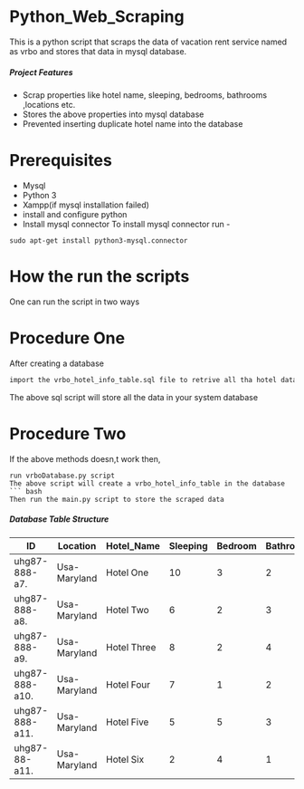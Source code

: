 # Python_Web_Scraping
This is a python script that scraps the data of vacation rent service named as vrbo and stores that data in mysql database.


##### Project Features
* Scrap properties like hotel name, sleeping, bedrooms, bathrooms ,locations etc.
* Stores the above properties into mysql database
* Prevented inserting duplicate hotel name into the database

# Prerequisites
* Mysql
* Python 3
* Xampp(if mysql installation failed)
* install and configure python 
* Install mysql connector 
To install mysql connector run -
``` 
sudo apt-get install python3-mysql.connector
```

# How the run the scripts 
One can run the script in two ways
# Procedure One
After creating a database 
``` bash
import the vrbo_hotel_info_table.sql file to retrive all tha hotel data
```
The above sql  script will store all the data in your system database

# Procedure Two
If the above methods doesn,t work then,
``` 
run vrboDatabase.py script
The above script will create a vrbo_hotel_info_table in the database
``` bash
Then run the main.py script to store the scraped data
```


##### Database Table Structure
| ID             | Location       | Hotel_Name | Sleeping  | Bedroom | Bathroom | Price |
|----------------|----------------|------------|-----------|---------|----------|-------|
| uhg87-888-a7.  | Usa-Maryland   | Hotel One  | 10        | 3       | 2        | $60   |
| uhg87-888-a8.  | Usa-Maryland   | Hotel Two  | 6         | 2       | 3        | $127  |
| uhg87-888-a9.  | Usa-Maryland   | Hotel Three | 8         | 2       | 4        | $109  |
| uhg87-888-a10. | Usa-Maryland   | Hotel Four | 7         | 1       | 2        | $92   |
| uhg87-888-a11. | Usa-Maryland   | Hotel Five | 5         | 5       | 3        | $116  |
 | uhg87-88-a11.  | Usa-Maryland  |  Hotel Six | 2         | 4       | 1        | $225  |